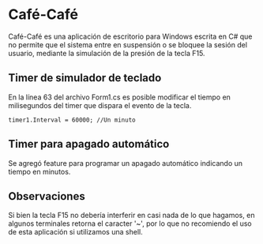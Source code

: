# Café-Café
Café-Café es una aplicación de escritorio para Windows escrita en C# que no permite que el sistema entre en suspensión o se bloquee la sesión del usuario, mediante la simulación de la presión de la tecla F15.

## Timer de simulador de teclado
En la línea 63 del archivo Form1.cs es posible modificar el tiempo en milisegundos del timer que dispara el evento de la tecla.
```
timer1.Interval = 60000; //Un minuto
```

## Timer para apagado automático
Se agregó feature para programar un apagado automático indicando un tiempo en minutos.

## Observaciones
Si bien la tecla F15 no debería interferir en casi nada de lo que hagamos, en algunos terminales retorna el caracter '~', por lo que no recomiendo el uso de esta aplicación si utilizamos una shell.
